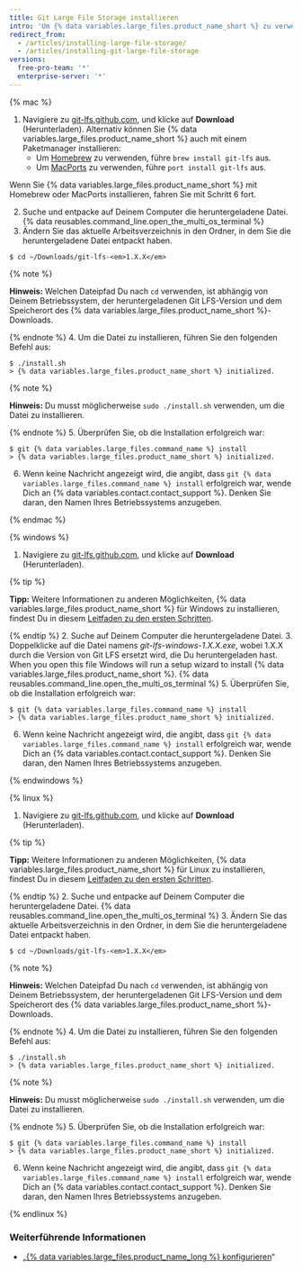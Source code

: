 ```yaml
---
title: Git Large File Storage installieren
intro: 'Um {% data variables.large_files.product_name_short %} zu verwenden, musst Du ein neues Programm separat von Git herunterladen und installieren.'
redirect_from:
  - /articles/installing-large-file-storage/
  - /articles/installing-git-large-file-storage
versions:
  free-pro-team: '*'
  enterprise-server: '*'
---
```


{% mac %}

1. Navigiere zu [git-lfs.github.com](https://git-lfs.github.com), und klicke auf **Download** (Herunterladen). Alternativ können Sie {% data variables.large_files.product_name_short %} auch mit einem Paketmanager installieren:
    - Um [Homebrew](http://brew.sh/) zu verwenden, führe `brew install git-lfs` aus.
    - Um [MacPorts](https://www.macports.org/) zu verwenden, führe `port install git-lfs` aus.

 Wenn Sie {% data variables.large_files.product_name_short %} mit Homebrew oder MacPorts installieren, fahren Sie mit Schritt 6 fort.

2. Suche und entpacke auf Deinem Computer die heruntergeladene Datei.
{% data reusables.command_line.open_the_multi_os_terminal %}
3. Ändern Sie das aktuelle Arbeitsverzeichnis in den Ordner, in dem Sie die heruntergeladene Datei entpackt haben.
  ```shell
  $ cd ~/Downloads/git-lfs-<em>1.X.X</em>
  ```
 {% note %}

 **Hinweis:** Welchen Dateipfad Du nach `cd` verwenden, ist abhängig von Deinem Betriebssystem, der heruntergeladenen Git LFS-Version und dem Speicherort des {% data variables.large_files.product_name_short %}-Downloads.

 {% endnote %}
4. Um die Datei zu installieren, führen Sie den folgenden Befehl aus:
  ```shell
  $ ./install.sh
  > {% data variables.large_files.product_name_short %} initialized.
  ```
 {% note %}

 **Hinweis:** Du musst möglicherweise `sudo ./install.sh` verwenden, um die Datei zu installieren.

 {% endnote %}
5. Überprüfen Sie, ob die Installation erfolgreich war:
  ```shell
  $ git {% data variables.large_files.command_name %} install
  > {% data variables.large_files.product_name_short %} initialized.
  ```
6. Wenn keine Nachricht angezeigt wird, die angibt, dass `git {% data variables.large_files.command_name %} install` erfolgreich war, wende Dich an {% data variables.contact.contact_support %}. Denken Sie daran, den Namen Ihres Betriebssystems anzugeben.

{% endmac %}

{% windows %}

1. Navigiere zu [git-lfs.github.com](https://git-lfs.github.com), und klicke auf **Download** (Herunterladen).

  {% tip %}

  **Tipp:** Weitere Informationen zu anderen Möglichkeiten, {% data variables.large_files.product_name_short %} für Windows zu installieren, findest Du in diesem [Leitfaden zu den ersten Schritten](https://github.com/github/git-lfs#getting-started).

  {% endtip %}
2. Suche auf Deinem Computer die heruntergeladene Datei.
3. Doppelklicke auf die Datei namens *git-lfs-windows-1.X.X.exe*, wobei 1.X.X durch die Version von Git LFS ersetzt wird, die Du heruntergeladen hast. When you open this file Windows will run a setup wizard to install
{% data variables.large_files.product_name_short %}.
{% data reusables.command_line.open_the_multi_os_terminal %}
5. Überprüfen Sie, ob die Installation erfolgreich war:
  ```shell
  $ git {% data variables.large_files.command_name %} install
  > {% data variables.large_files.product_name_short %} initialized.
  ```
6. Wenn keine Nachricht angezeigt wird, die angibt, dass `git {% data variables.large_files.command_name %} install` erfolgreich war, wende Dich an {% data variables.contact.contact_support %}. Denken Sie daran, den Namen Ihres Betriebssystems anzugeben.

{% endwindows %}

{% linux %}

1. Navigiere zu [git-lfs.github.com](https://git-lfs.github.com), und klicke auf **Download** (Herunterladen).

  {% tip %}

  **Tipp:** Weitere Informationen zu anderen Möglichkeiten, {% data variables.large_files.product_name_short %} für Linux zu installieren, findest Du in diesem [Leitfaden zu den ersten Schritten](https://github.com/github/git-lfs#getting-started).

  {% endtip %}
2. Suche und entpacke auf Deinem Computer die heruntergeladene Datei.
{% data reusables.command_line.open_the_multi_os_terminal %}
3. Ändern Sie das aktuelle Arbeitsverzeichnis in den Ordner, in dem Sie die heruntergeladene Datei entpackt haben.
  ```shell
  $ cd ~/Downloads/git-lfs-<em>1.X.X</em>
  ```
 {% note %}

 **Hinweis:** Welchen Dateipfad Du nach `cd` verwenden, ist abhängig von Deinem Betriebssystem, der heruntergeladenen Git LFS-Version und dem Speicherort des {% data variables.large_files.product_name_short %}-Downloads.

 {% endnote %}
4. Um die Datei zu installieren, führen Sie den folgenden Befehl aus:
  ```shell
  $ ./install.sh
  > {% data variables.large_files.product_name_short %} initialized.
  ```
 {% note %}

 **Hinweis:** Du musst möglicherweise `sudo ./install.sh` verwenden, um die Datei zu installieren.

 {% endnote %}
5. Überprüfen Sie, ob die Installation erfolgreich war:
  ```shell
  $ git {% data variables.large_files.command_name %} install
  > {% data variables.large_files.product_name_short %} initialized.
  ```
6. Wenn keine Nachricht angezeigt wird, die angibt, dass `git {% data variables.large_files.command_name %} install` erfolgreich war, wende Dich an {% data variables.contact.contact_support %}. Denken Sie daran, den Namen Ihres Betriebssystems anzugeben.

{% endlinux %}

### Weiterführende Informationen

- „[{% data variables.large_files.product_name_long %} konfigurieren](/articles/configuring-git-large-file-storage)“
